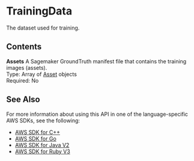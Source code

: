 # TrainingData<a name="API_TrainingData"></a>

The dataset used for training\.

## Contents<a name="API_TrainingData_Contents"></a>

 **Assets**   <a name="rekognition-Type-TrainingData-Assets"></a>
A Sagemaker GroundTruth manifest file that contains the training images \(assets\)\.  
Type: Array of [Asset](API_Asset.md) objects  
Required: No

## See Also<a name="API_TrainingData_SeeAlso"></a>

For more information about using this API in one of the language\-specific AWS SDKs, see the following:
+  [AWS SDK for C\+\+](https://docs.aws.amazon.com/goto/SdkForCpp/rekognition-2016-06-27/TrainingData) 
+  [AWS SDK for Go](https://docs.aws.amazon.com/goto/SdkForGoV1/rekognition-2016-06-27/TrainingData) 
+  [AWS SDK for Java V2](https://docs.aws.amazon.com/goto/SdkForJavaV2/rekognition-2016-06-27/TrainingData) 
+  [AWS SDK for Ruby V3](https://docs.aws.amazon.com/goto/SdkForRubyV3/rekognition-2016-06-27/TrainingData) 